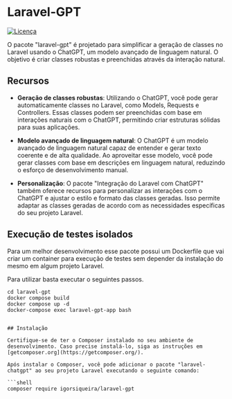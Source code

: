 # Laravel-GPT

[![Licença](https://img.shields.io/badge/licença-MIT-blue.svg)](https://opensource.org/licenses/MIT)

O pacote "laravel-gpt" é projetado para simplificar a geração de classes no Laravel usando o ChatGPT, um modelo avançado de linguagem natural. O objetivo é criar classes robustas e preenchidas através da interação natural.

## Recursos

- **Geração de classes robustas**: Utilizando o ChatGPT, você pode gerar automaticamente classes no Laravel, como Models, Requests e Controllers. Essas classes podem ser preenchidas com base em interações naturais com o ChatGPT, permitindo criar estruturas sólidas para suas aplicações.

- **Modelo avançado de linguagem natural**: O ChatGPT é um modelo avançado de linguagem natural capaz de entender e gerar texto coerente e de alta qualidade. Ao aproveitar esse modelo, você pode gerar classes com base em descrições em linguagem natural, reduzindo o esforço de desenvolvimento manual.

- **Personalização**: O pacote "Integração do Laravel com ChatGPT" também oferece recursos para personalizar as interações com o ChatGPT e ajustar o estilo e formato das classes geradas. Isso permite adaptar as classes geradas de acordo com as necessidades específicas do seu projeto Laravel.


## Execução de testes isolados

Para um melhor desenvolvimento esse pacote possui um Dockerfile que vai criar um container para execução de testes sem depender  da instalação do mesmo em algum projeto Laravel.

Para utilizar basta executar o seguintes passos.

```shell
cd laravel-gpt
docker compose build
docker compose up -d
docker-compose exec laravel-gpt-app bash


## Instalação

Certifique-se de ter o Composer instalado no seu ambiente de desenvolvimento. Caso precise instalá-lo, siga as instruções em [getcomposer.org](https://getcomposer.org/).

Após instalar o Composer, você pode adicionar o pacote "laravel-chatgpt" ao seu projeto Laravel executando o seguinte comando:

```shell
composer require igorsiqueira/laravel-gpt